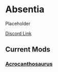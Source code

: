 # Absentia

Placeholder

[Discord Link](#)

## Current Mods

### [Acrocanthosaurus](./Path-of-Titans-Absentia)